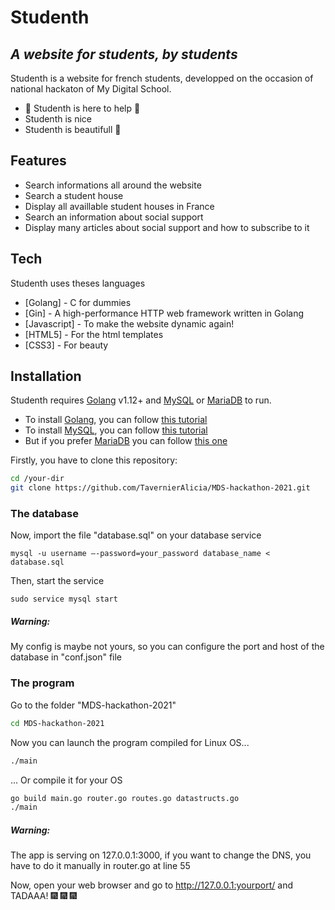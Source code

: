 # Studenth
## _A website for students, by students_

Studenth is a website for french students, developped on the occasion of national hackaton
of My Digital School.

- :wave: Studenth is here to help :wave:
- Studenth is nice
- Studenth is beautifull :kiss:

## Features

- Search informations all around the website
- Search a student house
- Display all availlable student houses in France
- Search an information about social support
- Display many articles about social support and how to subscribe to it

## Tech

Studenth uses theses languages

- [Golang] - C for dummies
- [Gin] - A high-performance HTTP web framework written in Golang
- [Javascript] - To make the website dynamic again!
- [HTML5] - For the html templates
- [CSS3] - For beauty

## Installation

Studenth requires [Golang](https://golang.org/) v1.12+ and [MySQL](https://www.mysql.com) or [MariaDB](https://mariadb.org) to run.
- To install [Golang](https://golang.org/), you can follow [this tutorial](https://golang.org/doc/install)
- To install [MySQL](https://www.mysql.com), you can follow [this tutorial](https://dev.mysql.com/doc/mysql-installation-excerpt/5.7/en/)
- But if you prefer [MariaDB](https://mariadb.org) you can follow [this one](https://mariadb.com/kb/en/getting-installing-and-upgrading-mariadb/)

Firstly, you have to clone this repository:
```sh
cd /your-dir
git clone https://github.com/TavernierAlicia/MDS-hackathon-2021.git
```

### The database
Now, import the file "database.sql" on your database service
```
mysql -u username –-password=your_password database_name < database.sql 
```

Then, start the service
```
sudo service mysql start
```

##### Warning: 
My config is maybe not yours, so you can configure the port and host of the database in "conf.json" file

### The program
Go to the folder "MDS-hackathon-2021"
```sh
cd MDS-hackathon-2021
```

Now you can launch the program compiled for Linux OS...
```sh
./main
```

... Or compile it for your OS

```sh
go build main.go router.go routes.go datastructs.go
./main
```
##### Warning: 
The app is serving on 127.0.0.1:3000, if you want to change the DNS, you have to do it manually in router.go at line 55

Now, open your web browser and go to http://127.0.0.1:yourport/ and TADAAA! :fireworks: :fireworks: :fireworks:
